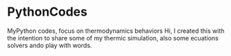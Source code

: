 # PythonCodes
MyPython codes, focus on thermodynamics behaviors
Hi, I created this with the intention to share some of my thermic simulation, also some ecuations solvers ando play with words.
